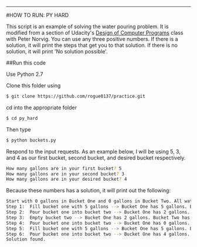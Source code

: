 ---
#HOW TO RUN: PY HARD


This script is an example of solving the water pouring problem. It is modified from a section of Udacity's [Design of Computer Programs](https://www.udacity.com/course/design-of-computer-programs--cs212) class with Peter Norvig. You can use any three positive numbers. If there is a solution, it will print the steps that get you to that solution. If there is no solution, it will print 'No solution possible'.


##Run this code

Use Python 2.7

Clone this folder using 
```sh
$ git clone https://github.com/rogue0137/practice.git
```

cd into the appropriate folder
```sh
$ cd py_hard
```

Then type
```sh
$ python buckets.py
```

Respond to the input requests. As an example below, I will be using 5, 3, and 4 as our first bucket, second bucket, and desired bucket respectively.

```sh
How many gallons are in your first bucket? 5
How many gallons are in your second bucket? 3
How many gallons are in your desired bucket? 4
```

Because these numbers has a solution, it will print out the following:
```sh
Start with 0 gallons in Bucket One and 0 gallons in Bucket Two. All water is in the lake.
Step 1:  Fill bucket one with 5 gallons --> Bucket One has 5 gallons. Bucket Two has 0 gallons.
Step 2:  Pour bucket one into bucket two --> Bucket One has 2 gallons. Bucket Two has 3 gallons.
Step 3:  Empty bucket two --> Bucket One has 2 gallons. Bucket Two has 0 gallons.
Step 4:  Pour bucket one into bucket two --> Bucket One has 0 gallons. Bucket Two has 2 gallons.
Step 5:  Fill bucket one with 5 gallons --> Bucket One has 5 gallons. Bucket Two has 2 gallons.
Step 6:  Pour bucket one into bucket two --> Bucket One has 4 gallons. Bucket Two has 3 gallons.
Solution found.
```


